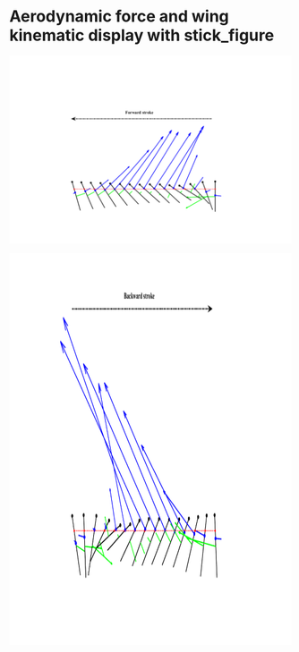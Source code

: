 # Aerodynamic force and wing kinematic display with stick_figure

![aerodynamic_force_display_with_stick_figure](https://github.com/xijunke/aerodynamic_force_stick_figure/blob/master/pic_png_tif_eps_pdf/Stick_figure_force_downstroke_%E5%B9%B3%E5%9D%87%E5%BC%A6%E9%95%BF_%E6%89%AD%E8%BD%AC%E8%BD%B4025C_avereff.png)

<div align=center>
<img src="https://github.com/xijunke/aerodynamic_force_stick_figure/blob/master/pic_png_tif_eps_pdf/Stick_figure_force_upstroke_%E5%B9%B3%E5%9D%87%E5%BC%A6%E9%95%BF_%E6%89%AD%E8%BD%AC%E8%BD%B4025C_avereff.png" width="1200" height="700"/>
</div>